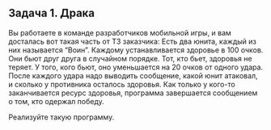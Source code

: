 ## Задача 1. Драка
Вы работаете в команде разработчиков мобильной игры, и вам досталась вот такая часть от ТЗ заказчика:
Есть два юнита, каждый из них называется “Воин”. Каждому устанавливается здоровье в 100 очков. Они бьют друг друга в случайном порядке. Тот, кто бьет, здоровья не теряет. У того, кого бьют, оно уменьшается на 20 очков от одного удара. После каждого удара надо выводить сообщение, какой юнит атаковал, и сколько у противника осталось здоровья. Как только у кого-то заканчивается ресурс здоровья, программа завершается сообщением о том, кто одержал победу.

Реализуйте такую программу.
